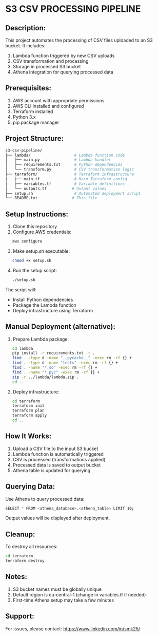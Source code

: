 S3 CSV PROCESSING PIPELINE
=========================

Description:
------------
This project automates the processing of CSV files uploaded to an S3 bucket. It includes:
1. Lambda function triggered by new CSV uploads
2. CSV transformation and processing
3. Storage in processed S3 bucket
4. Athena integration for querying processed data

Prerequisites:
-------------
1. AWS account with appropriate permissions
2. AWS CLI installed and configured
3. Terraform installed
4. Python 3.x
5. pip package manager

Project Structure:
-----------------
```bash
s3-csv-pipeline/
├── lambda/                   # Lambda function code
│   ├── main.py               # Lambda handler
│   ├── requirements.txt      # Python dependencies
│   └── transform.py          # CSV transformation logic
├── terraform/                # Terraform infrastructure
│   ├── main.tf               # Main Terraform config
│   ├── variables.tf          # Variable definitions
│   └── outputs.tf           # Output values
├── setup.sh                  # Automated deployment script
└── README.txt               # This file
```

Setup Instructions:
------------------
1. Clone this repository
2. Configure AWS credentials:
```bash
   aws configure
```
3. Make setup.sh executable:
```bash
   chmod +x setup.sh
```
4. Run the setup script:
```bash
   ./setup.sh
```
The script will:
- Install Python dependencies
- Package the Lambda function
- Deploy infrastructure using Terraform

Manual Deployment (alternative):
-------------------------------
1. Prepare Lambda package:
```bash
   cd lambda
   pip install -r requirements.txt -t .
   find . -type d -name "__pycache__" -exec rm -rf {} +
   find . -type d -name "tests" -exec rm -rf {} +
   find . -name "*.so" -exec rm -rf {} +
   find . -name "*.pyc" -exec rm -rf {} +
   zip -r ../lambda/lambda.zip .
   cd ..
```
2. Deploy infrastructure:
```bash
   cd terraform
   terraform init
   terraform plan
   terraform apply
   cd ..
```

How It Works:
------------
1. Upload a CSV file to the input S3 bucket
2. Lambda function is automatically triggered
3. CSV is processed (transformations applied)
4. Processed data is saved to output bucket
5. Athena table is updated for querying

Querying Data:
-------------
Use Athena to query processed data:
```bash
SELECT * FROM <athena_database>.<athena_table> LIMIT 10;
```
Output values will be displayed after deployment.


Cleanup:
-------
To destroy all resources:
```bash
cd terraform
terraform destroy
```
Notes:
------
1. S3 bucket names must be globally unique
2. Default region is eu-central-1 (change in variables.tf if needed)
3. First-time Athena setup may take a few minutes

Support:
--------
For issues, please contact: https://www.linkedin.com/in/smk25/



